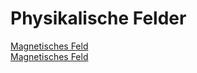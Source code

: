  # Physikalische Felder   
[Magnetisches Feld](elektrisches-feld.md)    
[Magnetisches Feld](magnetisches-feld.md)    

